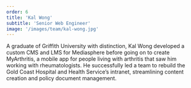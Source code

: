 ```yaml
---
order: 6
title: 'Kal Wong'
subtitle: 'Senior Web Engineer'
image: '/images/team/kal-wong.jpg'
---
```


A graduate of Griffith University with distinction, Kal Wong developed a custom CMS and LMS for Mediasphere before going on to create MyArthritis, a mobile app for people living with arthritis that saw him working with rheumatologists. He successfully led a team to rebuild the Gold Coast Hospital and Health Service’s intranet, streamlining content creation and policy document management.
